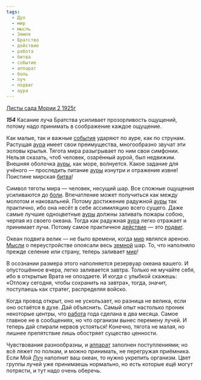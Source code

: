 ```yaml
---
tags:
  - Дух
  - мир
  - мысль
  - Земля
  - Братство
  - действие
  - работа
  - битва
  - событие
  - аппарат
  - боль
  - луч
  - подвиг
  - аура
---
```


[Листы сада Мории 2 1925г](/agni/1925)

___154___
Касание луча Братства усиливает прозорливость ощущений, потому надо принимать в соображение каждое ощущение.   

Как малые, так и важные [события](/tag/#событие) ударяют по ауре, как по струнам. Растущая [аура](/tag/#аура) имеет свои преимущества, многообразно звучат эти эоловы крылья. Тягота мира разыгрывает по ним свои симфонии. Нельзя сказать, чтоб человек, озарённый аурой, был недвижим. Внешняя оболочка [ауры](/tag/#аура), как море, волнуется. Какое задание для учёного — проследить питание [ауры](/tag/#аура) изнутри и отражение извне! Поистине мирская [битва](/tag/#битва)!   

Символ тяготы мира — человек, несущий шар. Все сложные ощущения усиливаются до [боли](/tag/#боль). Впечатление может получиться как между молотом и наковальней. Потому достижение радужной [ауры](/tag/#аура) так практично, ибо она несёт в себе ассимиляцию всего сущего. Даже самые лучшие одноцветные [ауры](/tag/#аура) должны заливать пожары собою, черпая из своего океана. Тогда как радужная [аура](/tag/#аура) легко отражает и принимает лучи. Потому самое практичное [действие](/tag/#действие) — это [подвиг](/tag/#подвиг).   

Океан подвига велик — не было времени, когда [мир](/tag/#мир) являлся ареною. [Мысли](/tag/#мысль) о переустройстве опоясали весь [земной](/tag/#Земля) шар. То, что наполняло прежде селение или страну, теперь заливает [мир](/tag/#мир)!   

В осознании размера этого наполняется резервуар океана вашего. И опустошённое вчера, легко заливается завтра. Только не мучайте себя, ибо в открытые Врата не опоздаете. И когда с улыбкой скажешь: «Отложу сегодня, чтобы сохранить на завтра», тогда, значит, поступаешь как стратег, распределяя войско.   

Когда провод открыт, оно не ускользает, но разница не велика, если оно остаётся в духе. Дай объяснить. Самый опыт настолько проник некоторые центры, что [работа](/tag/#работа) года сделана в два месяца. Самое главное не в сообщениях, но что организм вынес перемену лучей. И теперь дай спирали нервов устояться! Конечно, тягота не малая, но лишнее препятствие лишь обостряет существо ценности.   

Чувствования разнообразны, и [аппарат](/tag/#аппарат) заполнен поступлениями; но всё ляжет по полкам, и можно принимать, не перегружая приёмника. Если Мой [Луч](/tag/#луч) наполнит ваш океан, то нужно укрепить организм. Цвет группы лучей уже принимаешь нормально, но есть которые ещё могут потрясти, и тут надо очень оберечь.   

